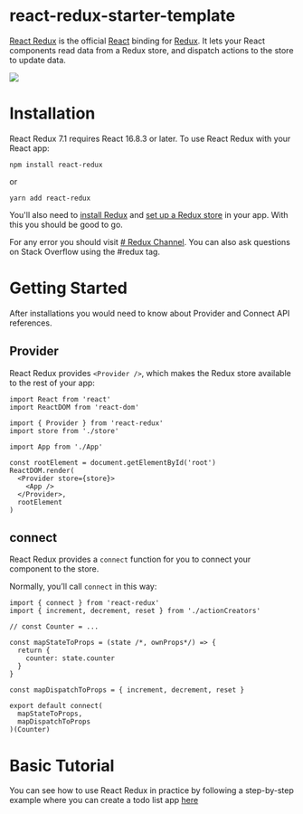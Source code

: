 # react-redux-starter-template

[React Redux](https://github.com/reduxjs/react-redux) is the official [React](https://reactjs.org/) binding for [Redux](https://redux.js.org/). It lets your React components read data from a Redux store, and dispatch actions to the store to update data.

<img src="https://fiverr-res.cloudinary.com/images/t_main1,q_auto,f_auto,q_auto,f_auto/gigs/105873699/original/340334d7f3148f0b01bae5747e387a582fe46145/develop-your-web-app-using-react-and-redux.jpg">

# Installation

React Redux 7.1 requires React 16.8.3 or later. To use React Redux with your React app:
```
npm install react-redux
```
or 
```
yarn add react-redux
```
You'll also need to [install Redux](https://redux.js.org/introduction/installation) and [set up a Redux store](https://redux.js.org/recipes/configuring-your-store/) in your app.
With this you should be good to go. 

For any error you should visit [# Redux Channel](https://discord.gg/0ZcbPKXt5bZ6au5t). You can also ask questions on Stack Overflow using the #redux tag.

# Getting Started 

After installations you would need to know about Provider and Connect API references.

## Provider

React Redux provides ```<Provider />```, which makes the Redux store available to the rest of your app:
```
import React from 'react'
import ReactDOM from 'react-dom'

import { Provider } from 'react-redux'
import store from './store'

import App from './App'

const rootElement = document.getElementById('root')
ReactDOM.render(
  <Provider store={store}>
    <App />
  </Provider>,
  rootElement
)
```
## connect

React Redux provides a ```connect``` function for you to connect your component to the store.

Normally, you’ll call ```connect``` in this way:
```
import { connect } from 'react-redux'
import { increment, decrement, reset } from './actionCreators'

// const Counter = ...

const mapStateToProps = (state /*, ownProps*/) => {
  return {
    counter: state.counter
  }
}

const mapDispatchToProps = { increment, decrement, reset }

export default connect(
  mapStateToProps,
  mapDispatchToProps
)(Counter)
```
# Basic Tutorial

You can see how to use React Redux in practice by following a step-by-step example where you can create a todo list app [here](https://react-redux.js.org/introduction/basic-tutorial)
